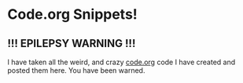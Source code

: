 # Code.org Snippets!
## !!! EPILEPSY WARNING !!!

I have taken all the weird, and crazy [code.org](https://code.org) code I have created and posted them here. You have been warned. 
